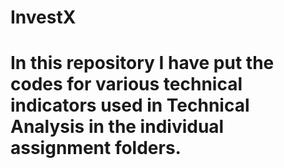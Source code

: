 # InvestX
# In this repository I have put the codes for various technical indicators used in Technical Analysis in the individual assignment folders.
